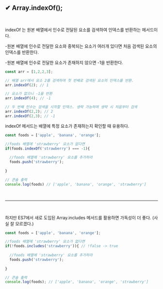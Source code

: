 ## ✔ Array.indexOf();

<br>

indexOf 는 원본 배열에서 인수로 전달된 요소를 검색하여 인덱스를 반환하는 메서드이다.

-원본 배열에 인수로 전달한 요소와 중복되는 요소가 여러개 있다면 처음 검색된 요소의 인덱스를 반환한다.

-원본 배열에 인수로 전달한 요소가 존재하지 않으면 -1을 반환한다.

``` javascript
const arr = [1,2,2,3];

// 배열 arr에서 요소 2를 검색하여 첫 번째로 검색된 요소의 인덱스를 반환.
arr.indexOf(2); // 1

// 요소가 없으니 -1을 반환
arr.indexOf(4); // -1

// 두 번째 인수는 검색을 시작할 인덱스. 생략 가능하며 생략 시 처음부터 검색
arr.indexOf(2,2); // 2
arr.indexOf(2,3); // -1
```
indexOf 메서드는 배열에 특정 요소가 존재하는지 확인할 때 유용하다.

``` javascript
const foods = ['apple', 'banana', 'orange'];

//foods 배열에 'strawberry' 요소가 없다면
if(foods.indexOf('strawberry') === -1){
  
  //foods 배열에 'strawberry' 요소를 추가하라
  foods.push('strawberry');
  
}

// 콘솔 출력
console.log(foods) // ['apple', 'banana', 'orange', 'strawberry']
```
<br>

***

<br>

하지만 ES7에서 새로 도입된 Array.includes 메서드를 활용하면 가독성이 더 좋다. 
(사실 잘 모르겠다.)

``` javascript
const foods = ['apple', 'banana', 'orange'];

//foods 배열에 'strawberry' 요소가 없다면
if(!foods.includes('strawberry')){ // !false -> true
  
  //foods 배열에 'strawberry' 요소를 추가하라
  foods.push('strawberry');
  
}

// 콘솔 출력
console.log(foods); // ['apple', 'banana', 'orange', 'strawberry']

```